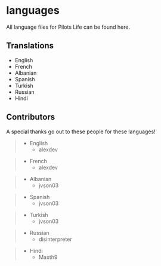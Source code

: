 # languages
All language files for Pilots Life can be found here.

## Translations
- English
- French
- Albanian
- Spanish
- Turkish
- Russian
- Hindi

## Contributors
A special thanks go out to these people for these languages!

> - English
>	- alexdev

> - French
>	- alexdev

> - Albanian
>   - jvson03

> - Spanish
>   - jvson03

> - Turkish
>   - jvson03

> - Russian
>   - disinterpreter

> - Hindi
>   - Maxth9